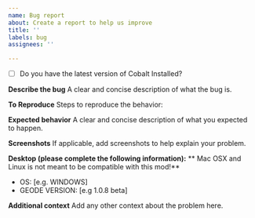 ```yaml
---
name: Bug report
about: Create a report to help us improve
title: ''
labels: bug
assignees: ''

---
```


- [ ] Do you have the latest version of Cobalt Installed?

**Describe the bug**
A clear and concise description of what the bug is.

**To Reproduce**
Steps to reproduce the behavior:

**Expected behavior**
A clear and concise description of what you expected to happen.

**Screenshots**
If applicable, add screenshots to help explain your problem.

**Desktop (please complete the following information):**
** Mac OSX and Linux is not meant to be compatible with this mod!**
 - OS: [e.g. WINDOWS]
- GEODE VERSION: [e.g 1.0.8 beta]

**Additional context**
Add any other context about the problem here.
